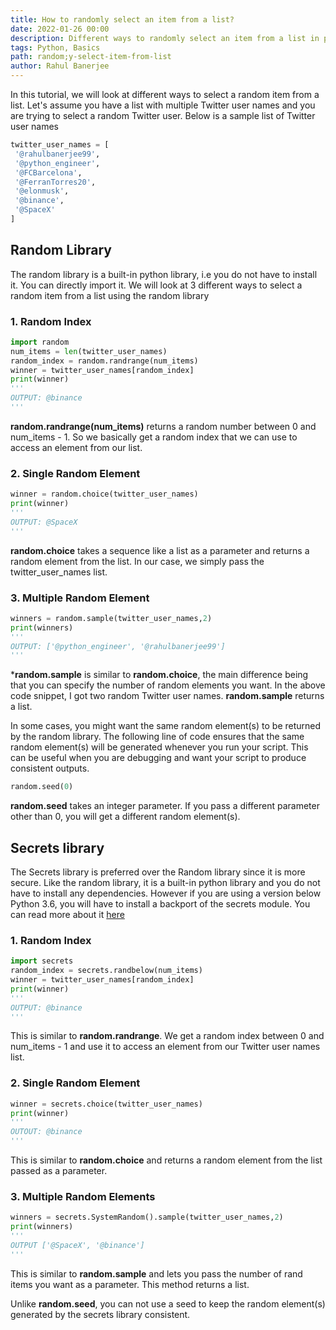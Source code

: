 ```yaml
---
title: How to randomly select an item from a list?
date: 2022-01-26 00:00
description: Different ways to randomly select an item from a list in python
tags: Python, Basics
path: random;y-select-item-from-list
author: Rahul Banerjee
---
```


In this tutorial, we will look at different ways to select a random item from a list. Let's assume you have a list with multiple Twitter user names and you are trying to select a random Twitter user. Below is a sample list of Twitter user names

```python
twitter_user_names = [
 '@rahulbanerjee99',
 '@python_engineer',
 '@FCBarcelona',
 '@FerranTorres20',
 '@elonmusk',
 '@binance',
 '@SpaceX'
]
```
## Random Library
The random library is a built-in python library, i.e you do not have to install it. You can directly import it. We will look at 3 different ways to select a random item from a list using the random library

### 1. Random Index
```python
import random 
num_items = len(twitter_user_names)
random_index = random.randrange(num_items)
winner = twitter_user_names[random_index]
print(winner)
'''
OUTPUT: @binance
'''
```
**random.randrange(num_items)** returns a random number between 0 and num_items - 1. So we basically get a random index that we can use to access an element from our list.

### 2. Single Random Element
```python
winner = random.choice(twitter_user_names)
print(winner)
'''
OUTPUT: @SpaceX
'''
```

**random.choice** takes a sequence like a list as a parameter and returns a random element from the list. In our case, we simply pass the twitter_user_names list.

### 3. Multiple Random Element
```python
winners = random.sample(twitter_user_names,2)
print(winners)
'''
OUTPUT: ['@python_engineer', '@rahulbanerjee99']
'''
```
***random.sample** is similar to **random.choice**, the main difference being that you can specify the number of random elements you want. In the above code snippet, I got two random Twitter user names. **random.sample** returns a list.

In some cases, you might want the same random element(s) to be returned by the random library. The following line of code ensures that the same random element(s) will be generated whenever you run your script. This can be useful when you are debugging and want your script to produce consistent outputs.
```python
random.seed(0)
```
**random.seed** takes an integer parameter. If you pass a different parameter other than 0, you will get a different random element(s).

## Secrets library
The Secrets library is preferred over the Random library since it is more secure. Like the random library, it is a built-in python library and you do not have to install any dependencies. However if you are using a version below Python 3.6, you will have to install a backport of the secrets module. You can read more about it [here](https://github.com/scaleway/python2-secrets)


### 1. Random Index
```python
import secrets
random_index = secrets.randbelow(num_items)
winner = twitter_user_names[random_index]
print(winner)
'''
OUTPUT: @binance
'''
```
This is similar to **random.randrange**. We get a random index between 0 and num_items - 1 and use it to access an element from our Twitter user names list.

### 2. Single Random Element
```python
winner = secrets.choice(twitter_user_names)
print(winner)
'''
OUTOUT: @binance
'''
```
This is similar to **random.choice** and returns a random element from the list passed as a parameter.

### 3. Multiple Random Elements
```python
winners = secrets.SystemRandom().sample(twitter_user_names,2)
print(winners)
'''
OUTPUT ['@SpaceX', '@binance']
'''
```
This is similar to **random.sample** and lets you pass the number of rand items you want as a parameter. This method returns a list.

Unlike **random.seed**, you can not use a seed to keep the random element(s) generated by the secrets library consistent. 

